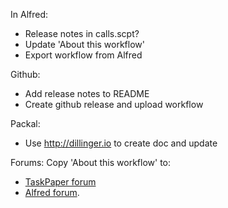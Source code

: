 In Alfred:
- Release notes in calls.scpt?
- Update 'About this workflow'
- Export workflow from Alfred

Github:
- Add release notes to README
- Create github release and upload workflow

Packal:
- Use http://dillinger.io to create doc and update

Forums:
Copy 'About this workflow' to:
- [TaskPaper forum](http://support.hogbaysoftware.com/t/alfred-2-workflow-for-taskpaper-3/2481)
- [Alfred forum](http://www.alfredforum.com/topic/9605-taskpaper3-workflow-for-alfred/).
